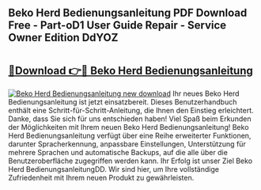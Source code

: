 ## Beko Herd Bedienungsanleitung PDF Download Free - Part-oD1 User Guide Repair - Service Owner Edition DdYOZ

# <h2><a href="http://df44lh.blite.top/?on=Beko+Herd+Bedienungsanleitung">🔗Download 👉🔴 Beko Herd Bedienungsanleitung</a></h2>

[![Beko Herd Bedienungsanleitung new download](https://i.imgur.com/lujVjoI.png)](http://df44lh.blite.top/?on=Beko+Herd+Bedienungsanleitung)
Ihr neues Beko Herd Bedienungsanleitung ist jetzt einsatzbereit. Dieses Benutzerhandbuch enthält eine Schritt-für-Schritt-Anleitung, die Ihnen den Einstieg erleichtert. Danke, dass Sie sich für uns entschieden haben! Viel Spaß beim Erkunden der Möglichkeiten mit Ihrem neuen Beko Herd Bedienungsanleitung! Beko Herd Bedienungsanleitung verfügt über eine Reihe erweiterter Funktionen, darunter Spracherkennung, anpassbare Einstellungen, Unterstützung für mehrere Sprachen und automatische Backups, auf die alle über die Benutzeroberfläche zugegriffen werden kann. Ihr Erfolg ist unser Ziel Beko Herd BedienungsanleitungDD. Wir sind hier, um Ihre vollständige Zufriedenheit mit Ihrem neuen Produkt zu gewährleisten.
